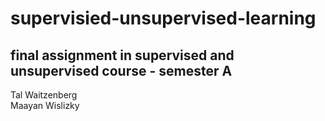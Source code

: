 # supervisied-unsupervised-learning
## final assignment in supervised and unsupervised course - semester A

Tal Waitzenberg
<br>
Maayan Wislizky
